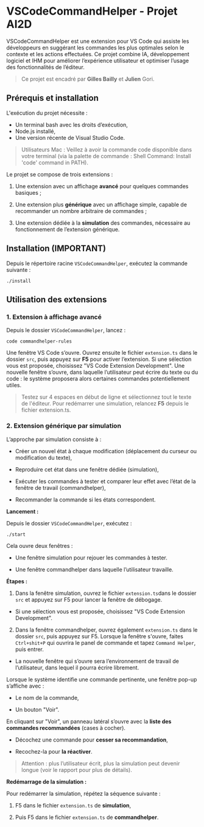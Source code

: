 # VSCodeCommandHelper - Projet AI2D

VSCodeCommandHelper est une extension pour VS Code qui assiste les développeurs en suggérant les commandes les plus optimales selon le contexte et les actions effectuées. Ce projet combine IA, développement logiciel et IHM pour améliorer l’expérience utilisateur et optimiser l’usage des fonctionnalités de l’éditeur.

> Ce projet est encadré par **Gilles Bailly** et **Julien** Gori.

## Prérequis et installation

L'exécution du projet nécessite :

- Un terminal bash avec les droits d’exécution,
- Node.js installé,
- Une version récente de Visual Studio Code.

> Utilisateurs Mac : Veillez à avoir la commande code disponible dans votre terminal (via la palette de commande : Shell Command: Install 'code' command in PATH).

Le projet se compose de trois extensions :

1. Une extension avec un affichage **avancé** pour quelques commandes basiques ;

2. Une extension plus **générique** avec un affichage simple, capable de recommander un nombre arbitraire de commandes ;

3. Une extension dédiée à la **simulation** des commandes, nécessaire au fonctionnement de l’extension générique.

## Installation (IMPORTANT)

Depuis le répertoire racine `VSCodeCommandHelper`, exécutez la commande suivante :

    ./install

## Utilisation des extensions

### 1. Extension à  affichage avancé

Depuis le dossier `VSCodeCommandHelper`, lancez :

    code commandhelper-rules

Une fenêtre VS Code s’ouvre. Ouvrez ensuite le fichier `extension.ts` dans le dossier `src`, puis appuyez sur **F5** pour activer l’extension. Si une sélection vous est proposée, choisissez "VS Code Extension Development". Une nouvelle fenêtre s’ouvre, dans laquelle l’utilisateur peut écrire du texte ou du code : le système proposera alors certaines commandes potentiellement utiles.

> Testez sur 4 espaces en début de ligne et sélectionnez tout le texte de l'éditeur.
> Pour redémarrer une simulation, relancez **F5** depuis le fichier extension.ts.

### 2. Extension générique par simulation

L’approche par simulation consiste à :

- Créer un nouvel état à chaque modification (déplacement du curseur ou modification du texte),

- Reproduire cet état dans une fenêtre dédiée (simulation),

- Exécuter les commandes à tester et comparer leur effet avec l’état de la fenêtre de travail (commandhelper),

- Recommander la commande si les états correspondent.

**Lancement :**

Depuis le dossier `VSCodeCommandHelper`, exécutez :

    ./start
    
Cela ouvre deux fenêtres :

- Une fenêtre simulation pour rejouer les commandes à tester.

- Une fenêtre commandhelper dans laquelle l’utilisateur travaille.

**Étapes :**

1. Dans la fenêtre simulation, ouvrez le fichier `extension.ts`dans le dossier `src` et appuyez sur F5 pour lancer la fenêtre de débogage.

- Si une sélection vous est proposée, choisissez "VS Code Extension Development".

2. Dans la fenêtre commandhelper, ouvrez également `extension.ts` dans le dossier `src`, puis appuyez sur F5. Lorsque la fenêtre s'ouvre, faites `Ctrl+shit+P` qui ouvrira le panel de commande et tapez `Command Helper`, puis entrer.

- La nouvelle fenêtre qui s’ouvre sera l’environnement de travail de l’utilisateur, dans lequel il pourra écrire librement.

Lorsque le système identifie une commande pertinente, une fenêtre pop-up s’affiche avec :

- Le nom de la commande,

- Un bouton "Voir".

En cliquant sur "Voir", un panneau latéral s’ouvre avec la **liste des commandes recommandées** (cases à cocher).

- Décochez une commande pour **cesser sa recommandation**,

- Recochez-la pour **la réactiver**.

> Attention : plus l’utilisateur écrit, plus la simulation peut devenir longue (voir le rapport pour plus de détails).

**Redémarrage de la simulation :**

Pour redémarrer la simulation, répétez la séquence suivante :

1. F5 dans le fichier `extension.ts` de **simulation**,

2. Puis F5 dans le fichier `extension.ts` de **commandhelper**.
